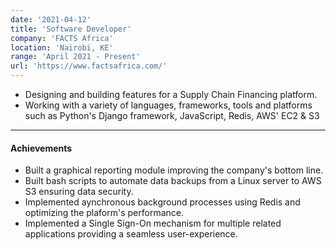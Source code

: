 ```yaml
---
date: '2021-04-12'
title: 'Software Developer'
company: 'FACTS Africa'
location: 'Nairobi, KE'
range: 'April 2021 - Present'
url: 'https://www.factsafrica.com/'
---
```


- Designing and building features for a Supply Chain Financing platform.
- Working with a variety of languages, frameworks, tools and platforms such as Python's Django framework, JavaScript, Redis, AWS' EC2 & S3

---

#### Achievements

- Built a graphical reporting module improving the company's bottom line.
- Built bash scripts to automate data backups from a Linux server to AWS S3 ensuring data security.
- Implemented aynchronous background processes using Redis and optimizing the plaform's performance.
- Implemented a Single Sign-On mechanism for multiple related applications providing a seamless user-experience.
